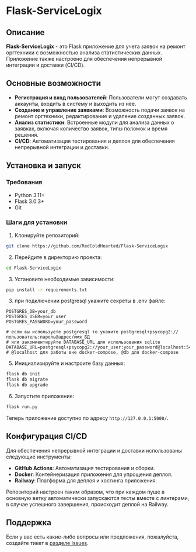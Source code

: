 # Flask-ServiceLogix

## Описание

**Flask-ServiceLogix** - это Flask приложение для учета заявок на ремонт оргтехники с возможностью анализа статистических данных. Приложение также настроено для обеспечения непрерывной интеграции и доставки (CI/CD).

## Основные возможности

- **Регистрация и вход пользователей**: Пользователи могут создавать аккаунты, входить в систему и выходить из нее.
- **Создание и управление заявками**: Возможность подачи заявок на ремонт оргтехники, редактирование и удаление созданных заявок.
- **Анализ статистики**: Встроенные модули для анализа данных о заявках, включая количество заявок, типы поломок и время решения.
- **CI/CD**: Автоматизация тестирования и деплоя для обеспечения непрерывной интеграции и доставки.

## Установка и запуск

### Требования

- Python 3.11+
- Flask 3.0.3+
- Git

### Шаги для установки

1. Клонируйте репозиторий:

```bash
git clone https://github.com/RedColdHearted/Flask-ServiceLogix
```

2. Перейдите в директорию проекта:

```bash
cd Flask-ServiceLogix
```

3. Установите необходимые зависимости:

```bash
pip install -r requirements.txt
```

3. при подключении postgresql укажите секреты в .env файле:

```env
POSTGRES_DB=your_db
POSTGRES_USER=your_user
POSTGRES_PASSWORD=your_password

# если вы используете postgresql то укажите postgresql+psycopg2://пользователь:пароль@адрес/имя_БД
# или закомиентируйте DATABASE_URL для использования sqlite
DATABASE_URL=postgresql+psycopg2://your_user:your_password@localhost:5432/your_db
# @localhost для работы вне docker-compose, @db для docker-compose
```

5. Инициализируйте и настроите базу данных:

```bash
flask db init
flask db migrate
flask db upgrade
```

6. Запустите приложение:

```bash
flask run.py
```

Теперь приложение доступно по адресу `http://127.0.0.1:5000/`.

## Конфигурация CI/CD

Для обеспечения непрерывной интеграции и доставки использованы следующие инструменты:

- **GitHub Actions**: Автоматизация тестирования и сборки.
- **Docker**: Контейнеризация приложения для упрощения деплоя.
- **Railway**: Платформа для деплоя и хостинга приложения.

Репозиторий настроен таким образом, что при каждом пуше в основную ветку автоматически запускаются тесты вместе с линтерами, в случае успешного завершения, происходит деплой на Railway.

## Поддержка

Если у вас есть какие-либо вопросы или предложения, пожалуйста, создайте тикет в [разделе Issues](https://github.com/REDCOLDHEARTED/FLASK-SERVICELOGIX/issues).
